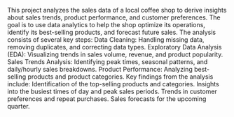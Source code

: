 This project analyzes the sales data of a local coffee shop to derive insights about sales trends, product performance, and customer preferences. The goal is to use data analytics to help the shop optimize its operations, identify its best-selling products, and forecast future sales.
The analysis consists of several key steps:
Data Cleaning: Handling missing data, removing duplicates, and correcting data types.
Exploratory Data Analysis (EDA): Visualizing trends in sales volume, revenue, and product popularity.
Sales Trends Analysis: Identifying peak times, seasonal patterns, and daily/hourly sales breakdowns.
Product Performance: Analyzing best-selling products and product categories.
Key findings from the analysis include:
Identification of the top-selling products and categories.
Insights into the busiest times of day and peak sales periods.
Trends in customer preferences and repeat purchases.
Sales forecasts for the upcoming quarter.
